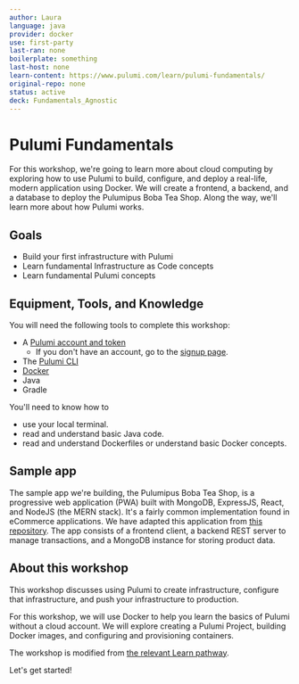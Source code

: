 ```yaml
---
author: Laura
language: java
provider: docker
use: first-party
last-ran: none
boilerplate: something
last-host: none
learn-content: https://www.pulumi.com/learn/pulumi-fundamentals/
original-repo: none
status: active
deck: Fundamentals_Agnostic
---
```


# Pulumi Fundamentals

For this workshop, we're going to learn more about cloud computing by exploring how to use Pulumi to build, configure, and deploy a real-life, modern application using Docker. We will create a frontend, a backend, and a database to deploy the Pulumipus Boba Tea Shop. Along the way, we'll learn more about how Pulumi works.

## Goals

* Build your first infrastructure with Pulumi
* Learn fundamental Infrastructure as Code concepts
* Learn fundamental Pulumi concepts

## Equipment, Tools, and Knowledge

You will need the following tools to complete this workshop:

* A [Pulumi account and token](https://www.pulumi.com/docs/intro/pulumi-service/accounts/#access-tokens?utm_source=da&utm_medium=referral&utm_campaign=workshops&utm_content=github-fundamentals)
    * If you don't have an account, go to the [signup page](https://app.pulumi.com/signup?utm_source=da&utm_medium=referral&utm_campaign=workshops&utm_content=github-fundamentals).
* The [Pulumi CLI](https://www.pulumi.com/docs/get-started/install/?utm_source=da&utm_medium=referral&utm_campaign=workshops&utm_content=github-fundamentals)
* [Docker](https://docs.docker.com/get-docker/)
* Java
* Gradle

You'll need to know how to

- use your local terminal.
- read and understand basic Java code.
- read and understand Dockerfiles or understand basic Docker concepts.

## Sample app

The sample app we're building, the Pulumipus Boba Tea Shop, is a progressive web application (PWA) built with MongoDB, ExpressJS, React, and NodeJS (the MERN stack). It's a fairly common implementation found in eCommerce applications. We have adapted this application from [this repository](https://github.com/shubhambattoo/shopping-cart). The app consists of a frontend client, a backend REST server to manage transactions, and a MongoDB instance for storing product data.

## About this workshop

This workshop discusses using Pulumi to create infrastructure, configure that infrastructure, and push your infrastructure to production.

For this workshop, we will use Docker to help you learn the basics of Pulumi without a cloud account. We will explore creating a Pulumi Project, building Docker images, and configuring and provisioning containers.

The workshop is modified from [the relevant Learn pathway](https://www.pulumi.com/learn/pulumi-fundamentals/).

Let's get started!